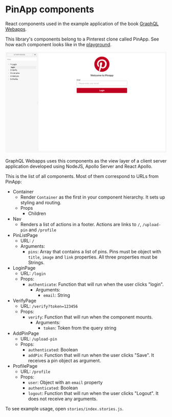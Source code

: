 # PinApp components

React components used in the example application of the book [GraphQL Webapps](https://graphql.college/graphql-webapps).

This library's components belong to a Pinterest clone called PinApp. See how each component looks like in the [playground](https://graphqlcollege.github.io/pinapp-components/index.html).

![PinApp](./pinapp_login.png)

GraphQL Webapps uses this components as the view layer of a client server application developed using NodeJS, Apollo Server and React Apollo.

This is the list of all components. Most of them correspond to URLs from PinApp:

* Container
  * Render `Container` as the first in your component hierarchy. It sets up styling and routing.
  * Props
    * Children
* Nav
  * Renders a list of actions in a footer. Actions are links to `/`, `/upload-pin` and `/profile`
* PinListPage
  * URL: `/`
  * Arguments:
    * `pins`: Array that contains a list of pins. Pins must be object with `title`, `image` and `link` properties. All three properties must be Strings.
* LoginPage
  * URL: `/login`
  * Props:
    * `authenticate`: Function that will run when the user clicks "login".
      * Arguments:
        * `email`: String
* VerifyPage
  * URL: `/verify?token=123456`
  * Props:
    * `verify`: Function that will run when the component mounts.
      * Arguments:
        * `token`: Token from the query string
* AddPinPage
  * URL: `/upload-pin`
  * Props:
    * `authenticated`: Boolean
    * `addPin`: Function that will run when the user clicks "Save". It receives a pin object as argument.
* ProfilePage
  * URL: `/profile`
  * Props:
    * `user`: Object with an `email` property
    * `authenticated`: Boolean
    * `logout`: Function that will run when the user clicks "Logout". It does not receive any arguments.

To see example usage, open `stories/index.stories.js`.
